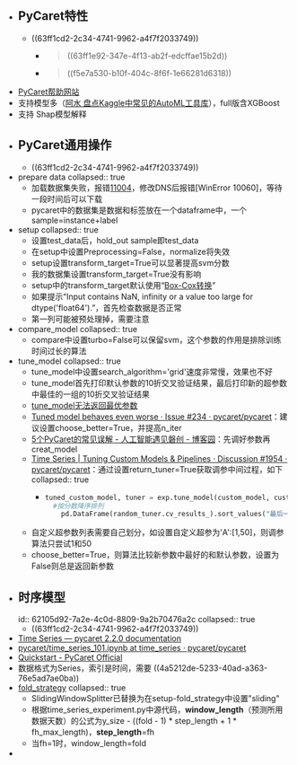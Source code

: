 - ## PyCaret特性
	- ((63ff1cd2-2c34-4741-9962-a4f7f2033749))
		- > ((63ff1e92-347e-4f13-ab2f-edcffae15b2d))
		- >((f5e7a530-b10f-404c-8f6f-1e66281d6318))
- [PyCaret帮助网站](https://pycaret.readthedocs.io/en/latest/installation.html)
- 支持模型多（[阿水 盘点Kaggle中常见的AutoML工具库](https://zhuanlan.zhihu.com/p/427547997)），full版含XGBoost
- 支持 Shap模型解释
- ## PyCaret通用操作
	- ((63ff1cd2-2c34-4741-9962-a4f7f2033749))
- prepare data
  collapsed:: true
	- 加载数据集失败，报错[11004](https://docs.microsoft.com/zh-cn/windows/win32/debug/system-error-codes--9000-11999-)，修改DNS后报错[WinError 10060]，等待一段时间后可以下载
	- pycaret中的数据集是数据和标签放在一个dataframe中，一个sample=instance+label
- setup
  collapsed:: true
	- 设置test_data后，hold_out sample即test_data
	- 在setup中设置Preprocessing=False，normalize将失效
	- setup设置transform_target=True可以显著提高svm分数
	- 我的数据集设置transform_target=True没有影响
	- setup中的transform_target默认使用“[Box-Cox转换](https://zhuanlan.zhihu.com/p/38956042)”
	- 如果提示“Input contains NaN, infinity or a value too large for dtype('float64').”，首先检查数据是否正常
	- 第一列可能被预处理掉，需要注意
- compare_model
  collapsed:: true
	- compare中设置turbo=False可以保留svm，这个参数的作用是排除训练时间过长的算法
- tune_model
  collapsed:: true
	- tune_model中设置search_algorithm='grid'速度非常慢，效果也不好
	- tune_model首先打印默认参数的10折交叉验证结果，最后打印新的超参数中最佳的一组的10折交叉验证结果
	- [tune_model无法返回最优参数](https://github.com/pycaret/pycaret/issues/1987)
	- [Tuned model behaves even worse · Issue #234 · pycaret/pycaret](https://github.com/pycaret/pycaret/issues/234)：建议设置choose_better=True，并提高n_iter
	- [5个PyCaret的常见误解 - 人工智能遇见磐创 - 博客园](https://www.cnblogs.com/panchuangai/p/13967157.html)：先调好参数再creat_model
	- [Time Series | Tuning Custom Models & Pipelines · Discussion #1954 · pycaret/pycaret](https://github.com/pycaret/pycaret/discussions/1954)：通过设置return_tuner=True获取调参中间过程，如下
	  collapsed:: true
		- ``` python
		  tuned_custom_model, tuner = exp.tune_model(custom_model, custom_grid=my_grid, return_tuner=True)
		    #按分数降序排列
		      pd.DataFrame(random_tuner.cv_results_).sort_values("最后一列表头")
		  
		  ```
	- 自定义超参数列表需要自己划分，如设置自定义超参为\'A':[1,50]，则调参算法只尝试1和50
	- choose_better=True，则算法比较新参数中最好的和默认参数，设置为False则总是返回新参数
- ## 时序模型
  id:: 62105d92-7a2e-4c0d-8809-9a2b70476a2c
  collapsed:: true
	- ((63ff1cd2-2c34-4741-9962-a4f7f2033749))
- [Time Series — pycaret 2.2.0 documentation](https://pycaret.readthedocs.io/en/time_series/api/time_series.html)
- [pycaret/time_series_101.ipynb at time_series · pycaret/pycaret](https://github.com/pycaret/pycaret/blob/time_series/time_series_101.ipynb)
- [Quickstart - PyCaret Official](https://pycaret.gitbook.io/docs/get-started/quickstart#time-series-beta)
- 数据格式为Series，索引是时间，需要 ((4a5212de-5233-40ad-a363-76e5ad7ae0ba))
- [fold_strategy](https://github.com/pycaret/pycaret/discussions/1761)
  collapsed:: true
	- SlidingWindowSplitter已替换为在setup-fold_strategy中设置"sliding"
	- 根据time_series_experiment.py中源代码，**window_length**（预测所用数据天数）的公式为y_size - ((fold - 1) * step_length + 1 * fh_max_length)，**step_length**=fh
	- 当fh=1时，window_length=fold
-